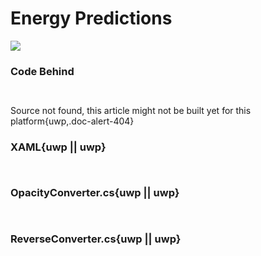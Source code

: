 # Energy Predictions

![](https://raw.githubusercontent.com/Live-Charts/WebSiteDocs/master/v1/Resources/energypredictions.gif)

<pulled></pulled>

### Code Behind

```{wpf,!https://raw.githubusercontent.com/beto-rodriguez/Live-Charts/master/Examples/Wpf/CartesianChart/Energy%20Predictions/EnergyPredictionExample.xaml.cs}

```

```{uwp,!https://raw.githubusercontent.com/beto-rodriguez/Live-Charts/master/Examples/Uwp/CartesianChart/Energy%20Predictions/EnergyPredictionExample.xaml.cs}

```

Source not found, this article might not be built yet for this platform{uwp,.doc-alert-404}

### XAML{uwp || uwp}

```{wpf,!https://raw.githubusercontent.com/beto-rodriguez/Live-Charts/master/Examples/Wpf/CartesianChart/Energy%20Predictions/EnergyPredictionExample.xaml}

```

```{uwp,!https://raw.githubusercontent.com/beto-rodriguez/Live-Charts/master/Examples/Uwp/CartesianChart/Energy%20Predictions/EnergyPredictionExample.xaml}

```

### OpacityConverter.cs{uwp || uwp}

```{wpf,!https://raw.githubusercontent.com/beto-rodriguez/Live-Charts/master/Examples/Wpf/CartesianChart/Energy%20Predictions/OpacityConverter.cs}

```

```{uwp,!https://raw.githubusercontent.com/beto-rodriguez/Live-Charts/master/Examples/Uwp/CartesianChart/Energy%20Predictions/OpacityConverter.cs}

```


### ReverseConverter.cs{uwp || uwp}

```{wpf,!https://raw.githubusercontent.com/beto-rodriguez/Live-Charts/master/Examples/Wpf/CartesianChart/Energy%20Predictions/ReverseConverter.cs}

```

```{uwp,!https://raw.githubusercontent.com/beto-rodriguez/Live-Charts/master/Examples/Uwp/CartesianChart/Energy%20Predictions/ReverseConverter.cs}

```
